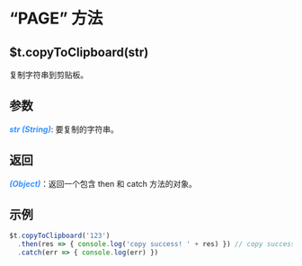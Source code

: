 # “PAGE” 方法

## $t.copyToClipboard(str)

复制字符串到剪贴板。

## 参数

<i style="color: #3492ff;font-weight: 700;">str (String)</i>: 要复制的字符串。

## 返回

<i style="color: #3492ff;font-weight: 700;">(Object)</i>：返回一个包含 then 和 catch 方法的对象。

## 示例

```javascript
$t.copyToClipboard('123')
  .then(res => { console.log('copy success! ' + res) }) // copy success! 123
  .catch(err => { console.log(err) })
```
